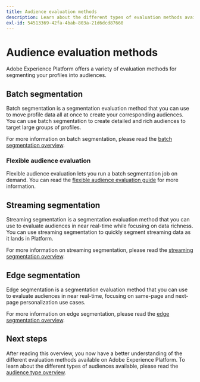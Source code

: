 ```yaml
---
title: Audience evaluation methods
description: Learn about the different types of evaluation methods available on Adobe Experience Platform.
exl-id: 54513369-42fa-4bab-803a-21d6dcd87660
---
```

# Audience evaluation methods

Adobe Experience Platform offers a variety of evaluation methods for segmenting your profiles into audiences.

## Batch segmentation

Batch segmentation is a segmentation evaluation method that you can use to move profile data all at once to create your corresponding audiences. You can use batch segmentation to create detailed and rich audiences to target large groups of profiles.

For more information on batch segmentation, please read the [batch segmentation overview](./batch-segmentation.md).

### Flexible audience evaluation

Flexible audience evaluation lets you run a batch segmentation job on demand. You can read the [flexible audience evaluation guide](./flexible-audience-evaluation.md) for more information.

## Streaming segmentation

Streaming segmentation is a segmentation evaluation method that you can use to evaluate audiences in near real-time while focusing on data richness. You can use streaming segmentation to quickly segment streaming data as it lands in Platform.

For more information on streaming segmentation, please read the [streaming segmentation overview](./streaming-segmentation.md).

## Edge segmentation

Edge segmentation is a segmentation evaluation method that you can use to evaluate audiences in near real-time, focusing on same-page and next-page personalization use cases.

For more information on edge segmentation, please read the [edge segmentation overview](./edge-segmentation.md).

## Next steps

After reading this overview, you now have a better understanding of the different evaluation methods available on Adobe Experience Platform. To learn about the different types of audiences available, please read the [audience type overview](../types/overview.md).
